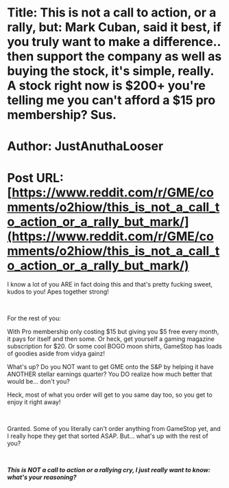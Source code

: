 # Title: This is not a call to action, or a rally, but: Mark Cuban, said it best, if you truly want to make a difference.. then support the company as well as buying the stock, it's simple, really. A stock right now is $200+ you're telling me you can't afford a $15 pro membership? Sus.
# Author: JustAnuthaLooser
# Post URL: [https://www.reddit.com/r/GME/comments/o2hiow/this_is_not_a_call_to_action_or_a_rally_but_mark/](https://www.reddit.com/r/GME/comments/o2hiow/this_is_not_a_call_to_action_or_a_rally_but_mark/)


I know a lot of you ARE in fact doing this and that's pretty fucking sweet, kudos to you! Apes together strong!

&#x200B;

For the rest of you:

With Pro membership only costing $15 but giving you $5 free every month, it pays for itself and then some. Or heck, get yourself a gaming magazine subscription for $20. Or some cool BOGO moon shirts, GameStop has loads of goodies aside from vidya gainz!

What's up? Do you NOT want to get GME onto the S&P by helping it have ANOTHER stellar earnings quarter? You DO realize how much better that would be... don't you?

Heck, most of what you order will get to you same day too, so you get to enjoy it right away!

&#x200B;

Granted. Some of you literally can't order anything from GameStop yet, and I really hope they get that sorted ASAP. But... what's up with the rest of you?

&#x200B;

***This is NOT a call to action or a rallying cry, I just really want to know: what's your reasoning?***